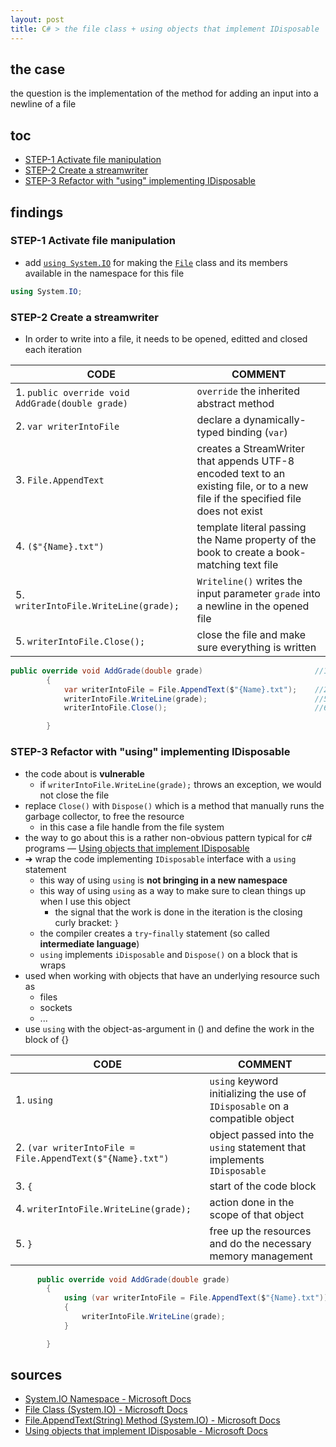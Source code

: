 ```yaml
---
layout: post
title: C# > the file class + using objects that implement IDisposable
---
```

## the case	
the question is the implementation of the method for adding an input into a newline of a file

## toc
<!-- TOC -->

- [STEP-1 Activate file manipulation](#step-1-activate-file-manipulation)
- [STEP-2 Create a streamwriter](#step-2-create-a-streamwriter)
- [STEP-3 Refactor with "using" implementing IDisposable](#step-3-refactor-with-using-implementing-idisposable)

<!-- /TOC -->

## findings
### STEP-1 Activate file manipulation
* add [`using System.IO`](https://docs.microsoft.com/en-us/dotnet/api/system.io?view=netframework-4.8) for making the [`File`](https://docs.microsoft.com/en-us/dotnet/api/system.io.file?view=netframework-4.8) class and its members available in the namespace for this file

```c#
using System.IO;
```

### STEP-2 Create a streamwriter
* In order to write into a file, it needs to be opened, editted and closed each iteration

CODE                                             | COMMENT
-------------------------------------------------|----------------------------------------------------------------------------------------------------------------------------------
1. `public override void AddGrade(double grade)` | `override` the inherited abstract method
2. `var writerIntoFile`                          | declare a dynamically-typed binding (`var`)
3. `File.AppendText`                             | creates a StreamWriter that appends UTF-8 encoded text to an existing file, or to a new file if the specified file does not exist
4. `($"{Name}.txt")`                             | template literal passing the Name property of the book to create a book-matching text file
5. `writerIntoFile.WriteLine(grade);`            | `Writeline()` writes the input parameter `grade` into a newline in the opened file
5. `writerIntoFile.Close();`                     | close the file and make sure everything is written

```c#
public override void AddGrade(double grade)                         //1.
        {
            var writerIntoFile = File.AppendText($"{Name}.txt");    //2.-4. 
            writerIntoFile.WriteLine(grade);                        //5. 
            writerIntoFile.Close();                                 //6. 

        }
```

### STEP-3 Refactor with "using" implementing IDisposable 
* the code about is **vulnerable**
    * if `writerIntoFile.WriteLine(grade);` throws an exception, we would not close the file
* replace `Close()` with `Dispose()` which is a method that manually runs the garbage collector, to free the resource
    * in this case a file handle from the file system
* the way to go about this is a rather non-obvious pattern typical for c# programs — [Using objects that implement IDisposable](https://docs.microsoft.com/en-us/dotnet/standard/garbage-collection/using-objects)
* ➔ wrap the code implementing `IDisposable` interface with a `using` statement
    * this way of using `using` is **not bringing in a new namespace**
    * this way of using `using` as a way to make sure to clean things up when I use this object
        * the signal that the work is done in the iteration is the closing curly bracket: `}` 
    * the compiler creates a `try`-`finally` statement (so called **intermediate language**)
    * `using` implements `iDisposable` and `Dispose()` on a block that is wraps
* used when working with objects that have an underlying resource such as 
    * files
    * sockets
    * ...
* use `using` with the object-as-argument in () and define the work in the block of {}

CODE                                                      | COMMENT
----------------------------------------------------------|-----------------------------------------------------------------------------
1. `using`                                                | `using` keyword initializing the use of `IDisposable` on a compatible object
2. `(var writerIntoFile = File.AppendText($"{Name}.txt")` | object passed into the `using` statement that implements `IDisposable`
3. `{`                                                    | start of the code block
4. `writerIntoFile.WriteLine(grade);`                     | action done in the scope of that object
5. `}`                                                    | free up the resources and do the necessary memory management

```c#
      public override void AddGrade(double grade)
        {
            using (var writerIntoFile = File.AppendText($"{Name}.txt")) //1.–2.
            {                                                           //3. 
                writerIntoFile.WriteLine(grade);                        //4. 
            }                                                           //5. 

        }
```

## sources
* [System.IO Namespace - Microsoft Docs](https://docs.microsoft.com/en-us/dotnet/api/system.io?view=netframework-4.8)
* [File Class (System.IO) - Microsoft Docs](https://docs.microsoft.com/en-us/dotnet/api/system.io.file?view=netframework-4.8)
* [File.AppendText(String) Method (System.IO) - Microsoft Docs](https://docs.microsoft.com/en-us/dotnet/api/system.io.file.appendtext?view=netframework-4.8#System_IO_File_AppendText_System_String_)
* [Using objects that implement IDisposable - Microsoft Docs](https://docs.microsoft.com/en-us/dotnet/standard/garbage-collection/using-objects)